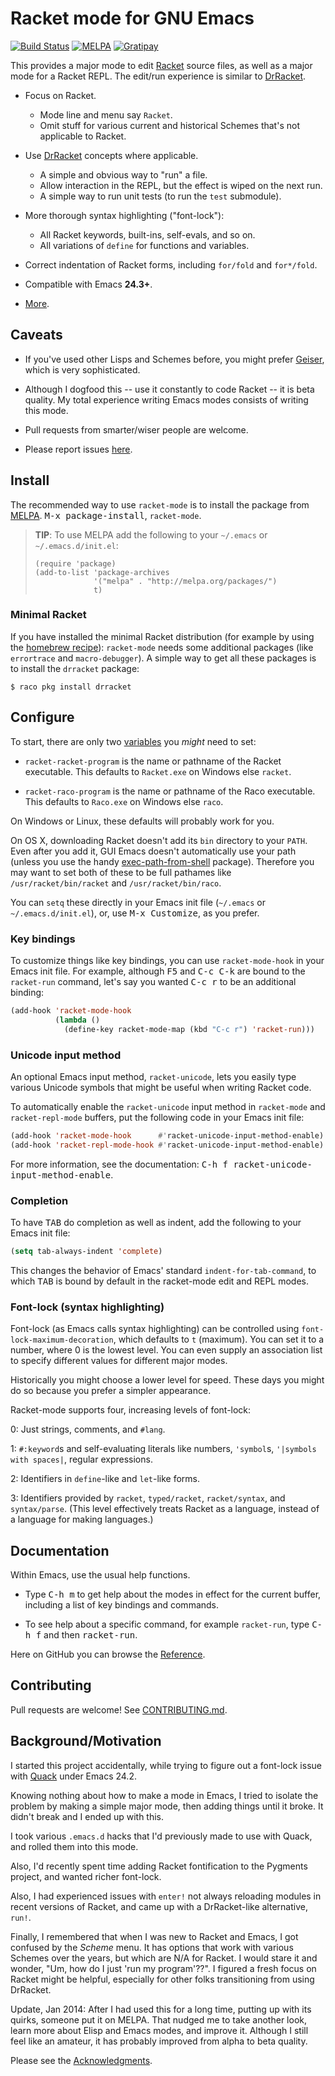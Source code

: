 # Racket mode for GNU Emacs

[![Build Status](https://travis-ci.org/greghendershott/racket-mode.png?branch=master)](https://travis-ci.org/greghendershott/racket-mode)
[![MELPA](http://melpa.org/packages/racket-mode-badge.svg)](http://melpa.org/#/racket-mode)
[![Gratipay](http://img.shields.io/gratipay/greghendershott.svg)](https://gratipay.com/greghendershott/)

This provides a major mode to edit [Racket] source files, as well as a
major mode for a Racket REPL. The edit/run experience is similar to
[DrRacket].

[Racket]: http://www.racket-lang.org/
[DrRacket]: http://docs.racket-lang.org/drracket/

- Focus on Racket.
  - Mode line and menu say `Racket`.
  - Omit stuff for various current and historical Schemes that's not
    applicable to Racket.

- Use [DrRacket] concepts where applicable.
  - A simple and obvious way to "run" a file.
  - Allow interaction in the REPL, but the effect is wiped on the next
    run.
  - A simple way to run unit tests (to run the `test` submodule).

- More thorough syntax highlighting ("font-lock"):
  - All Racket keywords, built-ins, self-evals, and so on.
  - All variations of `define` for functions and variables.

- Correct indentation of Racket forms, including `for/fold` and
  `for*/fold`.

- Compatible with Emacs **24.3+**.

- [More](Reference.md).

## Caveats

- If you've used other Lisps and Schemes before, you might prefer
  [Geiser], which is very sophisticated.

- Although I dogfood this -- use it constantly to code Racket -- it is
  beta quality. My total experience writing Emacs modes consists of
  writing this mode.

- Pull requests from smarter/wiser people are welcome.

- Please report issues [here][issues].

[issues]: https://www.github.com/greghendershott/racket-mode/issues
[Geiser]: http://www.nongnu.org/geiser/

## Install

The recommended way to use `racket-mode` is to install the package
from [MELPA]. <kbd>M-x package-install</kbd>, `racket-mode`.

[MELPA]: http://melpa.org/

> **TIP**: To use MELPA add the following to your `~/.emacs` or
> `~/.emacs.d/init.el`:
>
> ```
> (require 'package)
> (add-to-list 'package-archives
>              '("melpa" . "http://melpa.org/packages/")
>              t)
> ```

### Minimal Racket

If you have installed the minimal Racket distribution (for example by
using the [homebrew recipe]): `racket-mode` needs some additional
packages (like `errortrace` and `macro-debugger`). A simple way to get
all these packages is to install the `drracket` package:

```shell
$ raco pkg install drracket
```

[homebrew recipe]: https://github.com/Homebrew/homebrew/blob/master/Library/Formula/plt-racket.rb

## Configure

To start, there are only two [variables](Reference.md#variables) you
_might_ need to set:

- `racket-racket-program` is the name or pathname of the Racket
  executable. This defaults to `Racket.exe` on Windows else `racket`.

- `racket-raco-program` is the name or pathname of the Raco
  executable. This defaults to `Raco.exe` on Windows else `raco`.

On Windows or Linux, these defaults will probably work for you.

On OS X, downloading Racket doesn't add its `bin` directory to your
`PATH`. Even after you add it, GUI Emacs doesn't automatically use
your path (unless you use the handy [exec-path-from-shell] package).
Therefore you may want to set both of these to be full pathames like
`/usr/racket/bin/racket` and `/usr/racket/bin/raco`.

[exec-path-from-shell]: http://melpa.org/#/exec-path-from-shell

You can `setq` these directly in your Emacs init file (`~/.emacs` or
`~/.emacs.d/init.el`), or, use <kbd>M-x Customize</kbd>, as you
prefer.

### Key bindings

To customize things like key bindings, you can use `racket-mode-hook`
in your Emacs init file. For example, although <kbd>F5</kbd> and
<kbd>C-c C-k</kbd> are bound to the `racket-run` command, let's say
you wanted <kbd>C-c r</kbd> to be an additional binding:

```cl
(add-hook 'racket-mode-hook
          (lambda ()
            (define-key racket-mode-map (kbd "C-c r") 'racket-run)))
```

### Unicode input method

An optional Emacs input method, `racket-unicode`, lets you easily type
various Unicode symbols that might be useful when writing Racket code.

To automatically enable the `racket-unicode` input method in
`racket-mode` and `racket-repl-mode` buffers, put the following code
in your Emacs init file:

```cl
(add-hook 'racket-mode-hook      #'racket-unicode-input-method-enable)
(add-hook 'racket-repl-mode-hook #'racket-unicode-input-method-enable)
```

For more information, see the documentation: <kbd>C-h f
racket-unicode-input-method-enable</kbd>.

### Completion

To have <kbd>TAB</kbd> do completion as well as indent, add the
following to your Emacs init file:

```cl
(setq tab-always-indent 'complete)
```

This changes the behavior of Emacs' standard `indent-for-tab-command`,
to which <kbd>TAB</kbd> is bound by default in the racket-mode edit
and REPL modes.

### Font-lock (syntax highlighting)

Font-lock (as Emacs calls syntax highlighting) can be controlled using
`font-lock-maximum-decoration`, which defaults to `t` (maximum). You
can set it to a number, where 0 is the lowest level. You can even
supply an association list to specify different values for different
major modes.

Historically you might choose a lower level for speed. These days you
might do so because you prefer a simpler appearance.

Racket-mode supports four, increasing levels of font-lock:

0: Just strings, comments, and `#lang`.

1: `#:keyword`s and self-evaluating literals like numbers, `'symbol`s,
   `'|symbols with spaces|`, regular expressions.

2: Identifiers in `define`-like and `let`-like forms.

3: Identifiers provided by `racket`, `typed/racket`, `racket/syntax`,
   and `syntax/parse`. (This level effectively treats Racket as a
   language, instead of a language for making languages.)

## Documentation

Within Emacs, use the usual help functions.

- Type <kbd>C-h m</kbd> to get help about the modes in effect for the
  current buffer, including a list of key bindings and commands.

- To see help about a specific command, for example `racket-run`, type
  <kbd>C-h f</kbd> and then <kbd>racket-run</kbd>.

Here on GitHub you can browse the [Reference](Reference.md).

## Contributing

Pull requests are welcome! See [CONTRIBUTING.md](CONTRIBUTING.md).

## Background/Motivation

I started this project accidentally, while trying to figure out a
font-lock issue with [Quack] under Emacs 24.2.

[Quack]: http://www.neilvandyke.org/quack/

Knowing nothing about how to make a mode in Emacs, I tried to isolate
the problem by making a simple major mode, then adding things until it
broke. It didn't break and I ended up with this.

I took various `.emacs.d` hacks that I'd previously made to use with
Quack, and rolled them into this mode.

Also, I'd recently spent time adding Racket fontification to the
Pygments project, and wanted richer font-lock.

Also, I had experienced issues with `enter!` not always reloading
modules in recent versions of Racket, and came up with a DrRacket-like
alternative, `run!`.

Finally, I remembered that when I was new to Racket and Emacs, I got
confused by the _Scheme_ menu. It has options that work with various
Schemes over the years, but which are N/A for Racket. I would stare it
and wonder, "Um, how do I just 'run my program'??". I figured a fresh
focus on Racket might be helpful, especially for other folks
transitioning from using DrRacket.

Update, Jan 2014: After I had used this for a long time, putting up
with its quirks, someone put it on MELPA. That nudged me to take
another look, learn more about Elisp and Emacs modes, and improve
it. Although I still feel like an amateur, it has probably improved
from alpha to beta quality.

Please see the [Acknowledgments].

[Acknowledgments]: https://github.com/greghendershott/racket-mode/blob/master/THANKS.md

